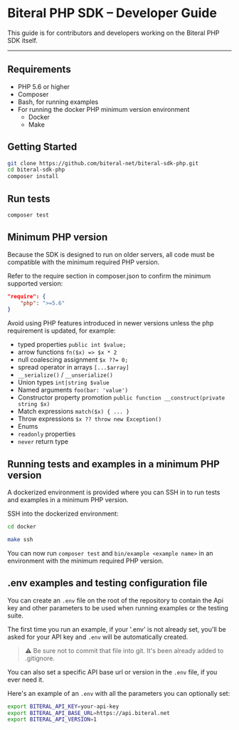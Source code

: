 # Biteral PHP SDK – Developer Guide

This guide is for contributors and developers working on the Biteral PHP SDK itself.

---

## Requirements

- PHP 5.6 or higher
- Composer
- Bash, for running examples
- For running the docker PHP minimum version environment
    - Docker
    - Make

## Getting Started

```bash
git clone https://github.com/biteral-net/biteral-sdk-php.git
cd biteral-sdk-php
composer install
```

## Run tests

```bash
composer test
```

## Minimum PHP version
Because the SDK is designed to run on older servers, all code must be compatible with the minimum required PHP version.

Refer to the require section in composer.json to confirm the minimum supported version:

```json
"require": {
    "php": ">=5.6"
}
```

Avoid using PHP features introduced in newer versions unless the php requirement is updated, for example:

- typed properties `public int $value;`
- arrow functions `fn($x) => $x * 2`
- null coalescing assignment `$x ??= 0;`
- spread operator in arrays `[...$array]`
- `__serialize()` / `__unserialize()`
- Union types `int|string $value`
- Named arguments `foo(bar: 'value')`
- Constructor property promotion `public function __construct(private string $x)`
- Match expressions `match($x) { ... }`
- Throw expressions `$x ?? throw new Exception()`
- Enums
- `readonly` properties
- `never` return type

## Running tests and examples in a minimum PHP version
A dockerized environment is provided where you can SSH in to run tests and examples in a minimum PHP version.

SSH into the dockerized environment:

```bash
cd docker
```
```bash
make ssh
```

You can now run `composer test` and `bin/example <example name>` in an environment with the minimum required PHP version.

## .env examples and testing configuration file
You can create an `.env` file on the root of the repository to contain the Api key and other parameters to be used when running examples or the testing suite.

The first time you run an example, if your '.env' is not already set, you'll be asked for your API key and `.env` will be automatically created.

> ⚠️ Be sure not to commit that file into git. It's been already added to .gitignore.

You can also set a specific API base url or version in the `.env` file, if you ever need it.

Here's an example of an `.env` with all the parameters you can optionally set:

```bash
export BITERAL_API_KEY=your-api-key
export BITERAL_API_BASE_URL=https://api.biteral.net
export BITERAL_API_VERSION=1
```
